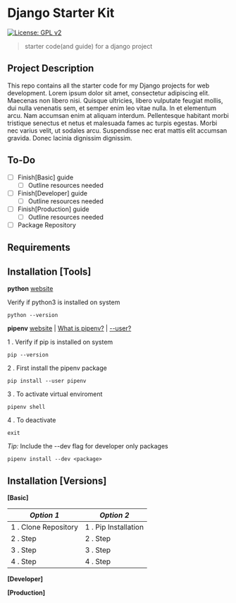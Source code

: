Django Starter Kit
==================
[![License: GPL v2](https://img.shields.io/badge/License-GPL%20v2-blue.svg)](https://www.gnu.org/licenses/old-licenses/gpl-2.0.en.html)
> starter code(and guide) for a django project

Project Description
---

This repo contains all the starter code for my Django projects for web development. Lorem ipsum dolor sit amet, consectetur adipiscing elit. Maecenas non libero nisi. Quisque ultricies, libero vulputate feugiat mollis, dui nulla venenatis sem, et semper enim leo vitae nulla. In et elementum arcu. Nam accumsan enim at aliquam interdum. Pellentesque habitant morbi tristique senectus et netus et malesuada fames ac turpis egestas. Morbi nec varius velit, ut sodales arcu. Suspendisse nec erat mattis elit accumsan gravida. Donec lacinia dignissim dignissim.

To-Do
---

- [ ] Finish[Basic] guide
  - [ ] Outline resources needed
- [ ] Finish[Developer] guide
  - [ ] Outline resources needed
- [ ] Finish[Production] guide
  - [ ] Outline resources needed
- [ ] Package Repository

Requirements
---

Installation [Tools]
---

**python** [website](https://www.python.org/downloads/)

Verify if python3 is installed on system

    python --version

**pipenv** [website](https://pip.pypa.io/en/stable/user_guide/#user-installs) | [What is pipenv?](https://docs.python-guide.org/dev/virtualenvs/) | [--user?](https://pip.pypa.io/en/stable/user_guide/#user-installs)

1 . Verify if pip is installed on system

    pip --version

2 . First install the pipenv package

    pip install --user pipenv
    
3 . To activate virtual enviroment
    
    pipenv shell    
    
4 . To deactivate

    exit
    
*Tip:* Include the --dev flag for developer only packages

    pipenv install --dev <package>
    
Installation [Versions]
---

**[Basic]**

*Option 1* | *Option 2*
---------- | ----------
1 . Clone Repository | 1 . Pip Installation  
2 . Step | 2 . Step 
3 . Step | 3 . Step
4 . Step | 4 . Step
    
**[Developer]**

**[Production]**
